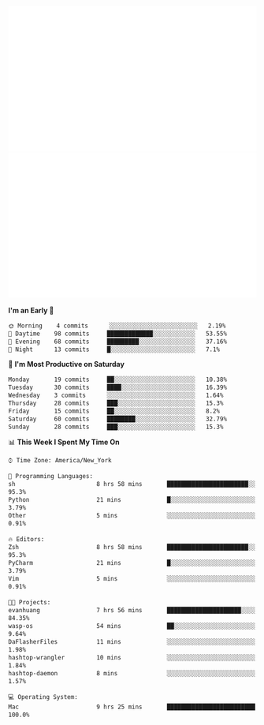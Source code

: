 <a href="https://github.com/jstrieb/github-stats">
 
![](https://github.com/evanhuang117/github-stats/blob/master/generated/overview.svg)
![](https://github.com/evanhuang117/github-stats/blob/master/generated/languages.svg)

</a>

<!--START_SECTION:waka-->
**I'm an Early 🐤** 

```text
🌞 Morning    4 commits      ░░░░░░░░░░░░░░░░░░░░░░░░░   2.19% 
🌆 Daytime    98 commits     █████████████░░░░░░░░░░░░   53.55% 
🌃 Evening    68 commits     █████████░░░░░░░░░░░░░░░░   37.16% 
🌙 Night      13 commits     █░░░░░░░░░░░░░░░░░░░░░░░░   7.1%

```
📅 **I'm Most Productive on Saturday** 

```text
Monday       19 commits     ██░░░░░░░░░░░░░░░░░░░░░░░   10.38% 
Tuesday      30 commits     ████░░░░░░░░░░░░░░░░░░░░░   16.39% 
Wednesday    3 commits      ░░░░░░░░░░░░░░░░░░░░░░░░░   1.64% 
Thursday     28 commits     ███░░░░░░░░░░░░░░░░░░░░░░   15.3% 
Friday       15 commits     ██░░░░░░░░░░░░░░░░░░░░░░░   8.2% 
Saturday     60 commits     ████████░░░░░░░░░░░░░░░░░   32.79% 
Sunday       28 commits     ███░░░░░░░░░░░░░░░░░░░░░░   15.3%

```


📊 **This Week I Spent My Time On** 

```text
⌚︎ Time Zone: America/New_York

💬 Programming Languages: 
sh                       8 hrs 58 mins       ███████████████████████░░   95.3% 
Python                   21 mins             █░░░░░░░░░░░░░░░░░░░░░░░░   3.79% 
Other                    5 mins              ░░░░░░░░░░░░░░░░░░░░░░░░░   0.91%

🔥 Editors: 
Zsh                      8 hrs 58 mins       ███████████████████████░░   95.3% 
PyCharm                  21 mins             █░░░░░░░░░░░░░░░░░░░░░░░░   3.79% 
Vim                      5 mins              ░░░░░░░░░░░░░░░░░░░░░░░░░   0.91%

🐱‍💻 Projects: 
evanhuang                7 hrs 56 mins       █████████████████████░░░░   84.35% 
wasp-os                  54 mins             ██░░░░░░░░░░░░░░░░░░░░░░░   9.64% 
DaFlasherFiles           11 mins             ░░░░░░░░░░░░░░░░░░░░░░░░░   1.98% 
hashtop-wrangler         10 mins             ░░░░░░░░░░░░░░░░░░░░░░░░░   1.84% 
hashtop-daemon           8 mins              ░░░░░░░░░░░░░░░░░░░░░░░░░   1.57%

💻 Operating System: 
Mac                      9 hrs 25 mins       █████████████████████████   100.0%

```


<!--END_SECTION:waka-->
